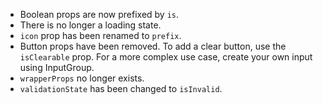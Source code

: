 - Boolean props are now prefixed by `is`.
- There is no longer a loading state.
- `icon` prop has been renamed to `prefix`.
- Button props have been removed. To add a clear button, use the `isClearable` prop. For a more complex use case, create your own input using InputGroup.
- `wrapperProps` no longer exists.
- `validationState` has been changed to `isInvalid`.
